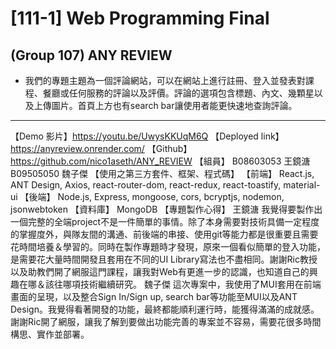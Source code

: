 # [111-1] Web Programming Final
## (Group 107) ANY REVIEW
- 我們的專題主題為一個評論網站，可以在網站上進行註冊、登入並發表對課程、餐廳或任何服務的評論以及評價。評論的選項包含標題、內文、幾顆星以及上傳圖片。首頁上方也有search bar讓使用者能更快速地查詢評論。
--- 
【Demo 影片】https://youtu.be/UwysKKUqM6Q
【Deployed link】https://anyreview.onrender.com/
【Github】https://github.com/nico1aseth/ANY_REVIEW
【組員】
B08603053 王鏡溏
B09505050 魏子傑
【使用之第三方套件、框架、程式碼】
【前端】
React.js, ANT Design, Axios, react-router-dom, react-redux, react-toastify, material-ui
【後端】
Node.js, Express, mongoose, cors, bcryptjs, nodemon, jsonwebtoken
【資料庫】
MongoDB
【專題製作心得】
王鏡溏
我覺得要製作出一個完整的全端project不是一件簡單的事情。除了本身需要對技術具備一定程度的掌握度外，與隊友間的溝通、前後端的串接、使用git等能力都是很重要且需要花時間培養＆學習的。同時在製作專題時才發現，原來一個看似簡單的登入功能，是需要花大量時間開發且套用在不同的UI Library寫法也不盡相同。謝謝Ric教授以及助教們開了網服這門課程，讓我對Web有更進一步的認識，也知道自己的興趣在哪＆該往哪項技術繼續研究。
魏子傑
這次專案中，我使用了MUI套用在前端畫面的呈現，以及整合Sign In/Sign up, search bar等功能至MUI以及ANT Design。我覺得看著開發的功能，最終都能順利運行時，能獲得滿滿的成就感。謝謝Ric開了網服，讓我了解到要做出功能完善的專案並不容易，需要花很多時間構思、實作並部署。
